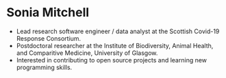 # Sonia Mitchell

* Lead research software engineer / data analyst at the Scottish Covid-19 Response Consortium.
* Postdoctoral researcher at the Institute of Biodiversity, Animal Health, and Comparitive Medicine, University of Glasgow.
* Interested in contributing to open source projects and learning new programming skills.
